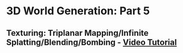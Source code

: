 # 3D World Generation: Part 5
## Texturing: Triplanar Mapping/Infinite Splatting/Blending/Bombing - [Video Tutorial](https://youtu.be/rNuDkDhadfU)
